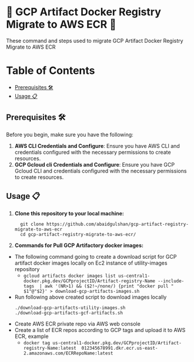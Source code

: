 # 🚀 GCP Artifact Docker Registry Migrate to AWS ECR 🚀

These command and steps used to migrate GCP Artifact Docker Registry Migrate to AWS ECR

Table of Contents
=================

   * [Prerequisites 🛠️](#prerequisites-️)
   * [Usage 📋](#usage-)


## Prerequisites 🛠️

Before you begin, make sure you have the following:

1. **AWS CLI Credentials and Configure**: Ensure you have AWS CLI and credentials configured with the necessary permissions to create resources.
2. **GCP Gcloud cli Credentials and Configure**: Ensure you have GCP Gcloud CLI and credentials configured with the necessary permissions to create resources.

## Usage 📋

1. **Clone this repository to your local machine:**
     ```
       git clone https://github.com/abaidgulshan/gcp-artifact-registry-migrate-to-aws-ecr
       cd gcp-artifact-registry-migrate-to-aws-ecr/
    ```

2. **Commands for Pull GCP Artifactory docker images:**
  * The following command going to create a download script for GCP artifact docker images locally on Ec2 instance of utility-images repository
    * `gcloud artifacts docker images list us-central1-docker.pkg.dev/GCPprojectID/Artifact-registry-Name --include-tags  | awk '(NR>1) && ($2!~/none/) {print "docker pull " $1"@"$2}' > download-gcp-artifacts-images.sh`
  * Run following above created script to download images locally
    ```
    ./download-gcp-artifacts-utility-images.sh
    ./download-gcp-artifacts-gcf-artifacts.sh
    ```
  * Create AWS ECR private repo via AWS web console
  * Create a list of ECR repos according to GCP tags and upload it to AWS ECR, example
    * `docker tag us-central1-docker.pkg.dev/GCPprojectID/Artifact-registry-Name:latest  012345678991.dkr.ecr.us-east-2.amazonaws.com/ECRRepoName:latest`


